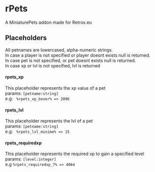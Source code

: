 # rPets
A MiniaturePets addon made for Retrox.eu<br>


## Placeholders
All petnames are lowercased, alpha-numeric strings.<br>
In case a player is not specified or player doesnt exists null is returned.<br>
In case pet is not specified, or pet doesnt exists null is returned.<br>
In case xp or lvl is not specified, lvl is returned<br>

#### rpets_xp
This placeholder represents the xp value of a pet <br>
params: `[petname:string]` <br>
e.g: ``` %rpets_xp_boxer% => 2096```<br>


#### rpets_lvl
This placeholder represents the lvl of a pet <br>
params: `[petname:string]`<br>
e.g: ``` %rpets_lvl_minime% => 15```<br>

#### rpets_requiredxp
This placeholder represents the required xp to gain a specified level<br>
params: `[level:integer]`<br>
e.g ```%rpets_requiredxp_7% => 4064```<br>
